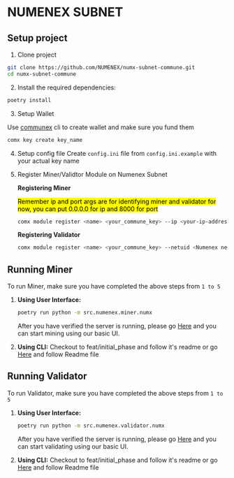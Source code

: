 # NUMENEX SUBNET
## Setup project
1. Clone project
```bash
git clone https://github.com/NUMENEX/numx-subnet-commune.git
cd numx-subnet-commune
```
2. Install the required dependencies:

```bash
poetry install
```
3. Setup Wallet

Use [communex](https://github.com/agicommies/communex) cli to create wallet and make sure you fund them

```bash
comx key create key_name
```
4. Setup config file
Create `config.ini` file from `config.ini.example` with your actual key name 

5. Register Miner/Validtor Module on Numenex Subnet

    **Registering Miner**
    
    <mark>Remember ip and port args are for identifying miner and validator for now, you can put 0.0.0.0 for ip and 8000 for port</mark>

    ```bash
    comx module register <name> <your_commune_key> --ip <your-ip-address> --port <port> --netuid <Numenex netuid>
    ```
    **Registering Validator**
    
    ```bash
    comx module register <name> <your_commune_key> --netuid <Numenex netuid>
    ```
    


## Running Miner

To run Miner, make sure you have completed the above steps from `1 to 5`
1. **Using User Interface:**
    ```bash
    poetry run python -m src.numenex.miner.numx
    ```
    After you have verified the server is running, please go [Here](https://github.com/NUMENEX/QA-UI) and you can start mining using our basic UI.

2. **Using CLI:**
    Checkout to feat/initial_phase and follow it's readme or go [Here](https://github.com/NUMENEX/numx-subnet-commune/tree/feat/initial_phase) and follow Readme file

## Running Validator

To run Validator, make sure you have completed the above steps from `1 to 5`

1. **Using User Interface:**
    ```bash
    poetry run python -m src.numenex.validator.numx
    ```
    After you have verified the server is running, please go [Here](https://github.com/NUMENEX/QA-UI) and you can start validating using our basic UI.

2. **Using CLI:**
    Checkout to feat/initial_phase and follow it's readme or go [Here](https://github.com/NUMENEX/numx-subnet-commune/tree/feat/initial_phase) and follow Readme file
